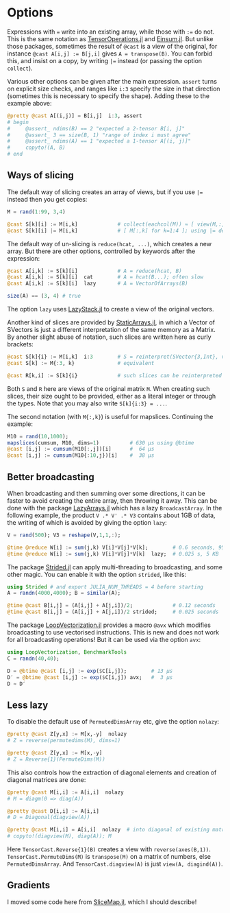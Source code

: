 # Options

Expressions with `=` write into an existing array, 
while those with `:=` do not. This is the same notation as 
[TensorOperations.jl](https://github.com/Jutho/TensorOperations.jl) and [Einsum.jl](https://github.com/ahwillia/Einsum.jl). 
But unlike those packages, sometimes the result of `@cast` is a view of the original, for instance 
`@cast A[i,j] := B[j,i]` gives `A = transpose(B)`. You can forbid this, and insist on a copy, 
by writing `|=` instead (or passing the option `collect`). 

Various other options can be given after the main expression. `assert` turns on explicit size checks, 
and ranges like `i:3` specify the size in that direction (sometimes this is necessary to specify the shape).
Adding these to the example above: 
```julia
@pretty @cast A[(i,j)] = B[i,j]  i:3, assert
# begin
#     @assert_ ndims(B) == 2 "expected a 2-tensor B[i, j]"
#     @assert_ 3 == size(B, 1) "range of index i must agree"
#     @assert_ ndims(A) == 1 "expected a 1-tensor A[(i, j)]"
#     copyto!(A, B)
# end
```

## Ways of slicing

The default way of slicing creates an array of views, 
but if you use `|=` instead then you get copies: 

```julia
M = rand(1:99, 3,4)

@cast S[k][i] := M[i,k]             # collect(eachcol(M)) ≈ [ view(M,:,k) for k=1:4 ]
@cast S[k][i] |= M[i,k]             # [ M[:,k] for k=1:4 ]; using |= demands a copy
```

The default way of un-slicing is `reduce(hcat, ...)`, which creates a new array. 
But there are other options, controlled by keywords after the expression:

```julia
@cast A[i,k] := S[k][i]             # A = reduce(hcat, B)
@cast A[i,k] := S[k][i]  cat        # A = hcat(B...); often slow
@cast A[i,k] := S[k][i]  lazy       # A = VectorOfArrays(B)

size(A) == (3, 4) # true
```

The option `lazy` uses [LazyStack.jl](https://github.com/mcabbott/LazyStack.jl)
to create a view of the original vectors. 

Another kind of slices are provided by [StaticArrays.jl](https://github.com/JuliaArrays/StaticArrays.jl),
in which a Vector of SVectors is just a different interpretation of the same memory as a Matrix. 
By another slight abuse of notation, such slices are written here as curly brackets:

```julia
@cast S[k]{i} := M[i,k]  i:3        # S = reinterpret(SVector{3,Int}, vec(M)) 
@cast S[k] := M{:3, k}              # equivalent

@cast R[k,i] := S[k]{i}             # such slices can be reinterpreted back again
```

Both `S` and `R` here are views of the original matrix `M`. 
When creating such slices, their size ought to be provided, either as a literal integer or 
through the types. Note that you may also write `S[k]{i:3} = ...`. 

The second notation (with `M{:,k}`) is useful for mapslices. Continuing the example: 

```julia
M10 = rand(10,1000); 
mapslices(cumsum, M10, dims=1)          # 630 μs using @btime
@cast [i,j] := cumsum(M10[:,j])[i]      #  64 μs
@cast [i,j] := cumsum(M10{:10,j})[i]    #  38 μs
```

## Better broadcasting

When broadcasting and then summing over some directions, it can be faster to avoid creating the 
entire array, then throwing it away. This can be done with the package 
[LazyArrays.jl](https://github.com/JuliaArrays/LazyArrays.jl) which has a lazy `BroadcastArray`. 
In the following example, the product `V .* V' .* V3` contains about 1GB of data, 
the writing of which is avoided by giving the option `lazy`: 

```julia
V = rand(500); V3 = reshape(V,1,1,:);

@time @reduce W[i] := sum(j,k) V[i]*V[j]*V[k];        # 0.6 seconds, 950 MB
@time @reduce W[i] := sum(j,k) V[i]*V[j]*V[k]  lazy;  # 0.025 s, 5 KB
```

The package [Strided.jl](https://github.com/Jutho/Strided.jl) can apply multi-threading to 
broadcasting, and some other magic. You can enable it with the option `strided`, like this: 

```julia
using Strided # and export JULIA_NUM_THREADS = 4 before starting
A = randn(4000,4000); B = similar(A);

@time @cast B[i,j] = (A[i,j] + A[j,i])/2;             # 0.12 seconds
@time @cast B[i,j] = (A[i,j] + A[j,i])/2 strided;     # 0.025 seconds
```

The package [LoopVectorization.jl](https://github.com/chriselrod/LoopVectorization.jl) provides 
a macro `@avx` which modifies broadcasting to use vectorised instructions. 
This is new and does not work for all broadcasting operations! 
But it can be used via the option `avx`:

```julia
using LoopVectorization, BenchmarkTools
C = randn(40,40); 

D = @btime @cast [i,j] := exp($C[i,j]);        # 13 μs
D′ = @btime @cast [i,j] := exp($C[i,j]) avx;   #  3 μs
D ≈ D′
```

## Less lazy

To disable the default use of `PermutedDimsArray` etc, give the option `nolazy`: 

```julia
@pretty @cast Z[y,x] := M[x,-y]  nolazy
# Z = reverse(permutedims(M), dims=1)

@pretty @cast Z[y,x] := M[x,-y] 
# Z = Reverse{1}(PermuteDims(M))
```

This also controls how the extraction of diagonal elements
and creation of diagonal matrices are done:

```julia
@pretty @cast M[i,i] := A[i,i]  nolazy
# M = diagm(0 => diag(A))

@pretty @cast D[i,i] := A[i,i]
# D = Diagonal(diagview(A))

@pretty @cast M[i,i] = A[i,i]  nolazy  # into diagonal of existing matrix M
# copyto!(diagview(M), diag(A)); M
```

Here `TensorCast.Reverse{1}(B)` creates a view with `reverse(axes(B,1))`. 
`TensorCast.PermuteDims(M)` is `transpose(M)` on a matrix of numbers, else `PermutedDimsArray`.
And `TensorCast.diagview(A)` is just `view(A, diagind(A))`.

## Gradients

I moved some code here from [SliceMap.jl](https://github.com/mcabbott/SliceMap.jl),
which I should describe!
